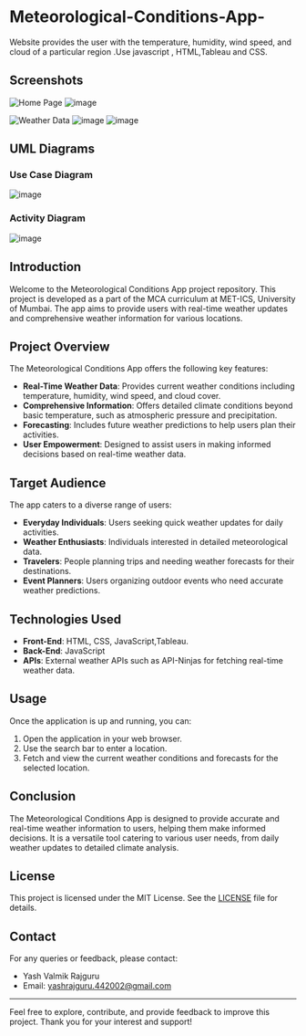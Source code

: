 # Meteorological-Conditions-App-
Website provides the user with the temperature, humidity, wind speed, and cloud of a particular region .Use javascript , HTML,Tableau and CSS.

## Screenshots

![Home Page](https://github.com/user-attachments/assets/d65adeb5-a15c-4e49-a0f0-c9f51eb76e83)
![image](https://github.com/user-attachments/assets/228cfa0a-0ea7-436c-b2ae-654ebc5b3c90)


![Weather Data](https://github.com/user-attachments/assets/1a2c51ee-46db-4e18-8d33-6647ffdf0a08)
![image](https://github.com/user-attachments/assets/e7b46d31-9c14-4d04-8e43-b07cc94fb8d5)
![image](https://github.com/user-attachments/assets/9150ef22-5ae0-4f96-ab06-a876e51696f6)



## UML Diagrams

### Use Case Diagram

![image](https://github.com/user-attachments/assets/265f0a40-d3cc-4901-8f1a-de17c4f11762)




### Activity Diagram
![image](https://github.com/user-attachments/assets/f3e29d89-02ad-48de-a4b4-03fddfa362ba)


## Introduction

Welcome to the Meteorological Conditions App project repository. This project is developed as a part of the MCA curriculum at MET-ICS, University of Mumbai. The app aims to provide users with real-time weather updates and comprehensive weather information for various locations.

## Project Overview

The Meteorological Conditions App offers the following key features:

- **Real-Time Weather Data**: Provides current weather conditions including temperature, humidity, wind speed, and cloud cover.
- **Comprehensive Information**: Offers detailed climate conditions beyond basic temperature, such as atmospheric pressure and precipitation.
- **Forecasting**: Includes future weather predictions to help users plan their activities.
- **User Empowerment**: Designed to assist users in making informed decisions based on real-time weather data.

## Target Audience

The app caters to a diverse range of users:

- **Everyday Individuals**: Users seeking quick weather updates for daily activities.
- **Weather Enthusiasts**: Individuals interested in detailed meteorological data.
- **Travelers**: People planning trips and needing weather forecasts for their destinations.
- **Event Planners**: Users organizing outdoor events who need accurate weather predictions.

## Technologies Used

- **Front-End**: HTML, CSS, JavaScript,Tableau.
- **Back-End**: JavaScript
- **APIs**: External weather APIs such as API-Ninjas for fetching real-time weather data.



## Usage

Once the application is up and running, you can:

1. Open the application in your web browser.
2. Use the search bar to enter a location.
3. Fetch and view the current weather conditions and forecasts for the selected location.






## Conclusion

The Meteorological Conditions App is designed to provide accurate and real-time weather information to users, helping them make informed decisions. It is a versatile tool catering to various user needs, from daily weather updates to detailed climate analysis.


## License

This project is licensed under the MIT License. See the [LICENSE](LICENSE) file for details.

## Contact

For any queries or feedback, please contact:
- Yash Valmik Rajguru
- Email: yashrajguru.442002@gmail.com

---

Feel free to explore, contribute, and provide feedback to improve this project. Thank you for your interest and support!
